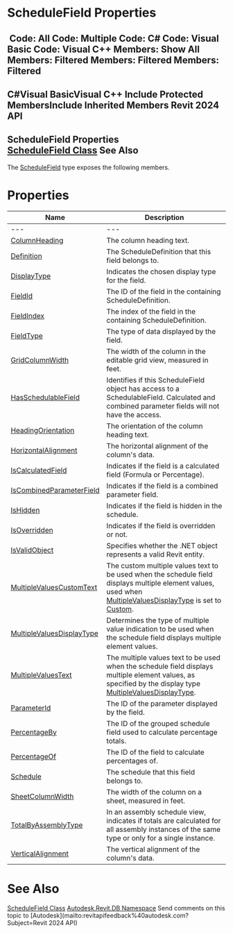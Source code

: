 # ScheduleField Properties

﻿
 Code: All Code: Multiple Code: C# Code: Visual Basic Code: Visual C++  Members: Show All Members: Filtered Members: Filtered Members: Filtered   
---  
C#Visual BasicVisual C++
Include Protected MembersInclude Inherited Members
Revit 2024 API  
---  
ScheduleField Properties  
[ScheduleField Class](3d6b0eb5-ed36-278d-a5df-38b6d600e876.md "ScheduleField Class") See Also  
---  
The [ScheduleField](3d6b0eb5-ed36-278d-a5df-38b6d600e876.md "ScheduleField Class") type exposes the following members.
# Properties
| Name | Description |
| --- | --- |
| --- | --- | --- |
| [ColumnHeading](3890f745-6f24-f81a-9f8f-d8b47c8e3f94.md "ColumnHeading Property") | The column heading text. |
| [Definition](0fa34479-59f2-7f67-4d16-48238dc4d2af.md "Definition Property") | The ScheduleDefinition that this field belongs to. |
| [DisplayType](ca5cd7f7-081e-65f3-b671-2a1c780a5b09.md "DisplayType Property") | Indicates the chosen display type for the field. |
| [FieldId](e7b1a3c3-1ab5-9e65-a59e-fed8a7d27d42.md "FieldId Property") | The ID of the field in the containing ScheduleDefinition. |
| [FieldIndex](9abc75e0-3ae0-9ed8-c6b3-9bc352e4a862.md "FieldIndex Property") | The index of the field in the containing ScheduleDefinition. |
| [FieldType](e73df1b3-d424-afe4-e1fe-dc434eadbc76.md "FieldType Property") | The type of data displayed by the field. |
| [GridColumnWidth](061bfa96-9775-32a8-f66d-858990d96f3b.md "GridColumnWidth Property") | The width of the column in the editable grid view, measured in feet. |
| [HasSchedulableField](263d2b9f-68e3-48a1-5757-4700ba3b1e73.md "HasSchedulableField Property") | Identifies if this ScheduleField object has access to a SchedulableField. Calculated and combined parameter fields will not have the access. |
| [HeadingOrientation](1b39a6a8-e775-d37b-99d5-e93165f350bb.md "HeadingOrientation Property") | The orientation of the column heading text. |
| [HorizontalAlignment](d204d391-a453-2793-db9e-1e30716edbaf.md "HorizontalAlignment Property") | The horizontal alignment of the column's data. |
| [IsCalculatedField](b33bd011-f26c-e617-5b6d-27968c7b09eb.md "IsCalculatedField Property") | Indicates if the field is a calculated field (Formula or Percentage). |
| [IsCombinedParameterField](52da022b-4dcd-09dd-3137-d32f47ccbfee.md "IsCombinedParameterField Property") | Indicates if the field is a combined parameter field. |
| [IsHidden](ee90c427-f957-515b-8d93-252b9da0a40d.md "IsHidden Property") | Indicates if the field is hidden in the schedule. |
| [IsOverridden](04fe4475-4173-f7eb-6c0f-11ee1d11f0f4.md "IsOverridden Property") | Indicates if the field is overridden or not. |
| [IsValidObject](73bbfcdf-4760-b676-98d7-f54e44912457.md "IsValidObject Property") | Specifies whether the .NET object represents a valid Revit entity. |
| [MultipleValuesCustomText](9f57808d-f3cc-cb93-edbd-dcfaad79bb95.md "MultipleValuesCustomText Property") | The custom multiple values text to be used when the schedule field displays multiple element values, used when [MultipleValuesDisplayType](64592725-4f20-d2a0-010d-220a9315ff39.md "MultipleValuesDisplayType Property") is set to [Custom](cc6f0e5f-958c-8062-2b8f-b443b0fae708.md "ScheduleFieldMultipleValuesDisplayType Enumeration"). |
| [MultipleValuesDisplayType](64592725-4f20-d2a0-010d-220a9315ff39.md "MultipleValuesDisplayType Property") | Determines the type of multiple value indication to be used when the schedule field displays multiple element values. |
| [MultipleValuesText](321d43b7-416b-06fd-54c3-15d8d2605f34.md "MultipleValuesText Property") | The multiple values text to be used when the schedule field displays multiple element values, as specified by the display type [MultipleValuesDisplayType](64592725-4f20-d2a0-010d-220a9315ff39.md "MultipleValuesDisplayType Property"). |
| [ParameterId](ecad009d-a968-2adc-9891-128e9ee8074a.md "ParameterId Property") | The ID of the parameter displayed by the field. |
| [PercentageBy](7c606b36-212f-0392-6eb5-799ab748a330.md "PercentageBy Property") | The ID of the grouped schedule field used to calculate percentage totals. |
| [PercentageOf](12f76318-e8fa-d5b8-d52e-434a07f159f9.md "PercentageOf Property") | The ID of the field to calculate percentages of. |
| [Schedule](1b5f2a55-5ea2-e468-b887-7f3c98aa6e85.md "Schedule Property") | The schedule that this field belongs to. |
| [SheetColumnWidth](999e9e46-2259-19f4-cfc1-9c52509a2385.md "SheetColumnWidth Property") | The width of the column on a sheet, measured in feet. |
| [TotalByAssemblyType](672a1283-cdb4-f7fb-b697-f67238c8755c.md "TotalByAssemblyType Property") | In an assembly schedule view, indicates if totals are calculated for all assembly instances of the same type or only for a single instance. |
| [VerticalAlignment](fef1e171-3925-16f5-2a3e-49b3583773ff.md "VerticalAlignment Property") | The vertical alignment of the column's data. |

# See Also
[ScheduleField Class](3d6b0eb5-ed36-278d-a5df-38b6d600e876.md "ScheduleField Class")
[Autodesk.Revit.DB Namespace](87546ba7-461b-c646-cbb1-2cb8f5bff8b2.md "Autodesk.Revit.DB Namespace")
Send comments on this topic to [Autodesk](mailto:revitapifeedback%40autodesk.com?Subject=Revit 2024 API)